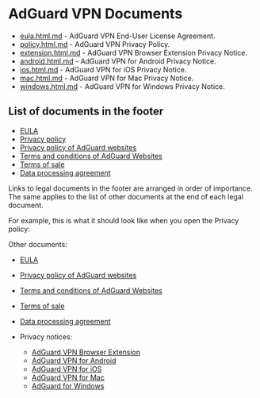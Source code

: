 
# AdGuard VPN Documents

- [eula.html.md](eula.html.md) - AdGuard VPN End-User License Agreement.
- [policy.html.md](policy.html.md) - AdGuard VPN Privacy Policy.
- [extension.html.md](privacy\extension.html.md) - AdGuard VPN Browser Extension Privacy Notice.
- [android.html.md](privacy\android.html.md) - AdGuard VPN for Android Privacy Notice.
- [ios.html.md](privacy\ios.html.md) - AdGuard VPN for iOS Privacy Notice.
- [mac.html.md](privacy\mac.html.md) - AdGuard VPN for Mac Privacy Notice.
- [windows.html.md](privacy\windows.html.md) - AdGuard VPN for Windows Privacy Notice.

## List of documents in the footer

- [EULA](eula.html.md)
- [Privacy policy](policy.html.md)
- [Privacy policy of AdGuard websites](adguard.com/website-privacy.html.md)
- [Terms and conditions of AdGuard Websites](https://adguard.com/en/terms-and-conditions.html)
- [Terms of sale](https://adguard.com/en/terms-of-sale.html)
- [Data processing agreement](https://adguard.com/en/data-processing-agreement.html)

Links to legal documents in the footer are arranged in order of importance. The same applies to the list of other documents at the end of each legal document.

For example, this is what it should look like when you open the Privacy policy:

Other documents:

- [EULA](eula.html.md)
- [Privacy policy of AdGuard websites](adguard.com/website-privacy.html.md)
- [Terms and conditions of AdGuard Websites](https://adguard.com/en/terms-and-conditions.html)
- [Terms of sale](https://adguard.com/en/terms-of-sale.html)
- [Data processing agreement](https://adguard.com/en/data-processing-agreement.html)

- Privacy notices:
    - [AdGuard VPN Browser Extension](privacy\extension.html.md)
    - [AdGuard VPN for Android](privacy\android.html.md)
    - [AdGuard VPN for iOS](privacy\ios.html.md)
    - [AdGuard VPN for Mac](privacy\mac.html.md)
    - [AdGuard for Windows](privacy\windows.html.md)
